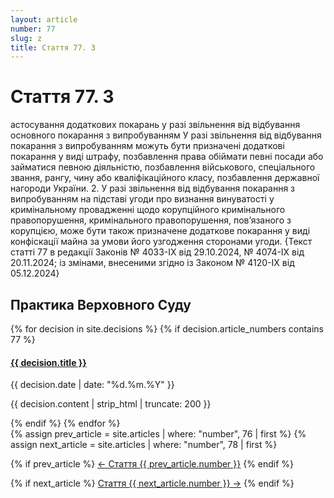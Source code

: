 ```yaml
---
layout: article
number: 77
slug: z
title: Стаття 77. З
---
```


# Стаття 77. З

астосування додаткових покарань у разі звільнення від відбування основного покарання з випробуванням У разі звільнення від відбування покарання з випробуванням можуть бути призначені додаткові покарання у виді штрафу, позбавлення права обіймати певні посади або займатися певною діяльністю, позбавлення військового, спеціального звання, рангу, чину або кваліфікаційного класу, позбавлення державної нагороди України. 2. У разі звільнення від відбування покарання з випробуванням на підставі угоди про визнання винуватості у кримінальному провадженні щодо корупційного кримінального правопорушення, кримінального правопорушення, пов’язаного з корупцією, може бути також призначене додаткове покарання у виді конфіскації майна за умови його узгодження сторонами угоди. {Текст статті 77 в редакції Законів № 4033-IX від 29.10.2024, № 4074-IX від 20.11.2024; із змінами, внесеними згідно із Законом № 4120-IX від 05.12.2024}

## Практика Верховного Суду

<div class="decisions-container">
{% for decision in site.decisions %}
  {% if decision.article_numbers contains 77 %}
    <div class="decision-item">
      <h4><a href="{{ decision.url }}">{{ decision.title }}</a></h4>
      <p class="decision-date">{{ decision.date | date: "%d.%m.%Y" }}</p>
      <p class="decision-excerpt">{{ decision.content | strip_html | truncate: 200 }}</p>
    </div>
  {% endif %}
{% endfor %}
</div>

<div class="article-navigation">
  {% assign prev_article = site.articles | where: "number", 76 | first %}
  {% assign next_article = site.articles | where: "number", 78 | first %}
  
  {% if prev_article %}
    <a href="{{ prev_article.url }}" class="prev-article">← Стаття {{ prev_article.number }}</a>
  {% endif %}
  
  {% if next_article %}
    <a href="{{ next_article.url }}" class="next-article">Стаття {{ next_article.number }} →</a>
  {% endif %}
</div>

